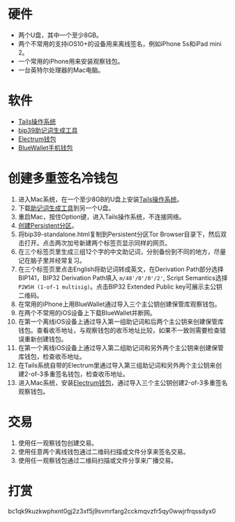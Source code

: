 # 硬件

- 两个U盘，其中一个至少8GB。
- 两个不常用的支持iOS10+的设备用来离线签名，例如iPhone 5s和iPad mini 2。
- 一个常用的iPhone用来安装观察钱包。
- 一台英特尔处理器的Mac电脑。

# 软件
- [Tails操作系统](https://tails.boum.org/install/mac/index.en.html)
- [bip39助记词生成工具](https://github.com/iancoleman/bip39/releases)
- [Electrum钱包](https://electrum.org/#home)
- [BlueWallet手机钱包](https://bluewallet.io)

# 创建多重签名冷钱包
1. 进入Mac系统，在一个至少8GB的U盘上安装[Tails操作系统](https://tails.boum.org/install/mac/index.en.html)。
2. 下载[助记词生成工具](https://github.com/iancoleman/bip39/releases/download/0.5.4/bip39-standalone.html)到另一个U盘。
3. 重启Mac，按住Option键，进入Tails操作系统，不连接网络。
4. [创建Persistent分区](https://tails.boum.org/doc/first_steps/persistence/index.en.html)。
5. 将bip39-standalone.html复制到Persistent分区Tor Browser目录下，然后双击打开。点击两次加号新建两个标签页显示同样的网页。
6. 在三个标签页里生成三组12个字的中文助记词，分别备份到不同的地方，尽量记在脑子里并经常复习。
7. 在三个标签页里点击English将助记词转成英文，在Derivation Path部分选择BIP141，BIP32 Derivation Path填入 `m/48'/0'/0'/2'`, Script Semantics选择`P2WSH (1-of-1 multisig)`。点击BIP32 Extended Public key可展示主公钥二维码。
8. 在常用的iPhone上用BlueWallet通过导入三个主公钥创建保管库观察钱包。
9. 在两个不常用的iOS设备上下载BlueWallet并断网。
10. 在第一个离线iOS设备上通过导入第一组助记词和后两个主公钥来创建保管库钱包。查看收币地址，与观察钱包的收币地址比较，如果不一致则需要检查错误重新创建钱包。
11. 在第一个离线iOS设备上通过导入第二组助记词和另外两个主公钥来创建保管库钱包，检查收币地址。
12. 在Tails系统自带的Electrum里通过导入第三组助记词和另外两个主公钥来创建2-of-3多重签名钱包，检查收币地址。
13. 进入Mac系统，安装[Electrum钱包](https://electrum.org/#home)，通过导入三个主公钥创建2-of-3多重签名观察钱包。

# 交易
1. 使用任一观察钱包创建交易。
2. 使用任意两个离线钱包通过二维码扫描或文件分享来签名交易。
3. 使用任一观察钱包通过二维码扫描或文件分享来广播交易。

# 打赏
bc1qk9kuzkwphxnt0gj2z3xf5j9svmrfarg2cckmqvzfr5qy0wwjrfrqssdyx0
